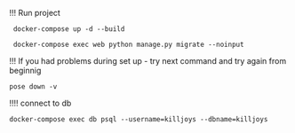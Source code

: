 !!! Run project


```
 docker-compose up -d --build 
```

```
 docker-compose exec web python manage.py migrate --noinput
```

!!! If you had problems during set up - try next command and try again from beginnig 
```
pose down -v
```


!!!! connect to db
```
docker-compose exec db psql --username=killjoys --dbname=killjoys
```